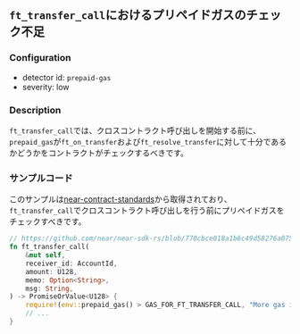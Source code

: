 
## `ft_transfer_call`におけるプリペイドガスのチェック不足

### Configuration

* detector id: `prepaid-gas`
* severity: low

### Description

`ft_transfer_call`では、クロスコントラクト呼び出しを開始する前に、`prepaid_gas`が`ft_on_transfer`および`ft_resolve_transfer`に対して十分であるかどうかをコントラクトがチェックするべきです。

### サンプルコード

このサンプルは[near-contract-standards](https://github.com/near/near-sdk-rs/tree/master/near-contract-standards)から取得されており、`ft_transfer_call`でクロスコントラクト呼び出しを行う前にプリペイドガスをチェックすべきです。

```rust
// https://github.com/near/near-sdk-rs/blob/770cbce018a1b6c49d58276a075ace3da96d6dc1/near-contract-standards/src/fungible_token/core_impl.rs#L136
fn ft_transfer_call(
    &mut self,
    receiver_id: AccountId,
    amount: U128,
    memo: Option<String>,
    msg: String,
) -> PromiseOrValue<U128> {
    require!(env::prepaid_gas() > GAS_FOR_FT_TRANSFER_CALL, "More gas is required");
    // ...
}
```
